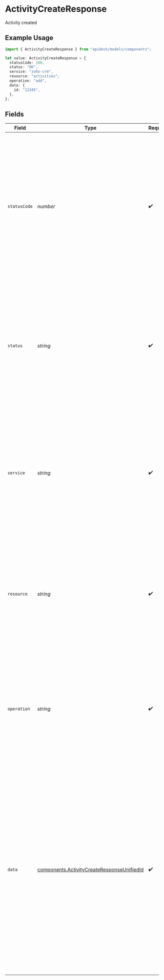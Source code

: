 # ActivityCreateResponse

Activity created

## Example Usage

```typescript
import { ActivityCreateResponse } from "apideck/models/components";

let value: ActivityCreateResponse = {
  statusCode: 200,
  status: "OK",
  service: "zoho-crm",
  resource: "activities",
  operation: "add",
  data: {
    id: "12345",
  },
};
```

## Fields

| Field                                                                                                                                                                                                                                                                                                                                                                                                                                   | Type                                                                                                                                                                                                                                                                                                                                                                                                                                    | Required                                                                                                                                                                                                                                                                                                                                                                                                                                | Description                                                                                                                                                                                                                                                                                                                                                                                                                             | Example                                                                                                                                                                                                                                                                                                                                                                                                                                 |
| --------------------------------------------------------------------------------------------------------------------------------------------------------------------------------------------------------------------------------------------------------------------------------------------------------------------------------------------------------------------------------------------------------------------------------------- | --------------------------------------------------------------------------------------------------------------------------------------------------------------------------------------------------------------------------------------------------------------------------------------------------------------------------------------------------------------------------------------------------------------------------------------- | --------------------------------------------------------------------------------------------------------------------------------------------------------------------------------------------------------------------------------------------------------------------------------------------------------------------------------------------------------------------------------------------------------------------------------------- | --------------------------------------------------------------------------------------------------------------------------------------------------------------------------------------------------------------------------------------------------------------------------------------------------------------------------------------------------------------------------------------------------------------------------------------- | --------------------------------------------------------------------------------------------------------------------------------------------------------------------------------------------------------------------------------------------------------------------------------------------------------------------------------------------------------------------------------------------------------------------------------------- |
| `statusCode`                                                                                                                                                                                                                                                                                                                                                                                                                            | *number*                                                                                                                                                                                                                                                                                                                                                                                                                                | :heavy_check_mark:                                                                                                                                                                                                                                                                                                                                                                                                                      | The HTTP response status code returned by the server. This integer value indicates the result of the HTTP request, such as 201 for a successful creation of a new activity. It is always included in the response to inform the client about the outcome of their request, helping in error handling and debugging.                                                                                                                     | 200                                                                                                                                                                                                                                                                                                                                                                                                                                     |
| `status`                                                                                                                                                                                                                                                                                                                                                                                                                                | *string*                                                                                                                                                                                                                                                                                                                                                                                                                                | :heavy_check_mark:                                                                                                                                                                                                                                                                                                                                                                                                                      | A textual representation of the HTTP response status. This string provides a human-readable explanation of the status code, such as 'Created' for a 201 status. It is included to give a quick understanding of the request outcome, complementing the status code.                                                                                                                                                                     | OK                                                                                                                                                                                                                                                                                                                                                                                                                                      |
| `service`                                                                                                                                                                                                                                                                                                                                                                                                                               | *string*                                                                                                                                                                                                                                                                                                                                                                                                                                | :heavy_check_mark:                                                                                                                                                                                                                                                                                                                                                                                                                      | The Apideck ID of the service provider that processed the request. This string identifies which service within the Apideck ecosystem handled the activity addition, such as 'pipedrive'. It is crucial for tracking and managing requests across multiple services.                                                                                                                                                                     | zoho-crm                                                                                                                                                                                                                                                                                                                                                                                                                                |
| `resource`                                                                                                                                                                                                                                                                                                                                                                                                                              | *string*                                                                                                                                                                                                                                                                                                                                                                                                                                | :heavy_check_mark:                                                                                                                                                                                                                                                                                                                                                                                                                      | The name of the Unified API resource involved in the operation. This string specifies the type of resource, such as 'activity', that was targeted by the request. It helps in identifying the context of the operation within the broader API framework.                                                                                                                                                                                | activities                                                                                                                                                                                                                                                                                                                                                                                                                              |
| `operation`                                                                                                                                                                                                                                                                                                                                                                                                                             | *string*                                                                                                                                                                                                                                                                                                                                                                                                                                | :heavy_check_mark:                                                                                                                                                                                                                                                                                                                                                                                                                      | The specific operation performed by the API, described as a string. This indicates the action taken, such as 'add', and is included to confirm the type of operation executed, ensuring clarity in the response about what was done.                                                                                                                                                                                                    | add                                                                                                                                                                                                                                                                                                                                                                                                                                     |
| `data`                                                                                                                                                                                                                                                                                                                                                                                                                                  | [components.ActivityCreateResponseUnifiedId](../../models/components/activitycreateresponseunifiedid.md)                                                                                                                                                                                                                                                                                                                                | :heavy_check_mark:                                                                                                                                                                                                                                                                                                                                                                                                                      | The 'data' object serves as the primary container for the response payload, encapsulating all relevant information about the newly created activity. This object is always included in the response to provide a structured format for accessing the details of the activity that was added to the CRM system. It ensures that the client can easily parse and utilize the returned data, maintaining consistency across API responses. |                                                                                                                                                                                                                                                                                                                                                                                                                                         |